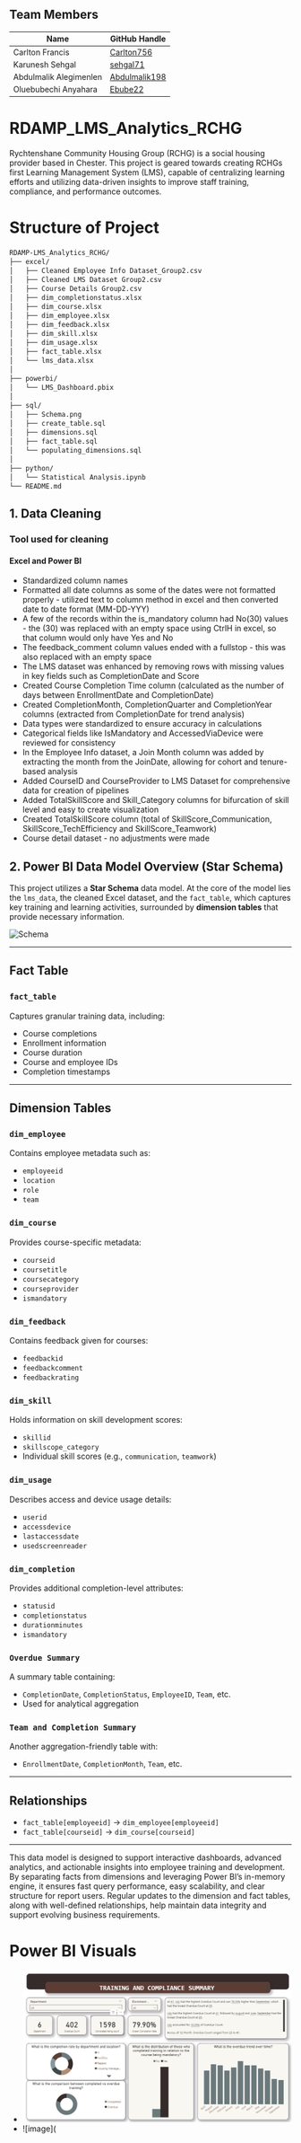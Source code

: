 ## Team Members

| Name                     | GitHub Handle                                  |
|--------------------------|-----------------------------------------------|
| Carlton Francis          | [Carlton756](https://github.com/Carlton756)                                 |
| Karunesh Sehgal          | [sehgal71](https://github.com/sehgal71)  |
| Abdulmalik Alegimenlen   | [Abdulmalik198](https://github.com/AbdulMalik198) |
| Oluebubechi Anyahara     | [Ebube22](https://github.com/Ebube22)           |


  
# RDAMP_LMS_Analytics_RCHG
Rychtenshane Community Housing Group (RCHG) is a social housing provider based in Chester. This project is geared towards creating RCHGs first Learning Management System (LMS), capable of centralizing learning efforts and utilizing data-driven insights to improve staff training, compliance, and performance outcomes.
# Structure of Project
```
RDAMP-LMS_Analytics_RCHG/
├── excel/
│   ├── Cleaned Employee Info Dataset_Group2.csv
│   ├── Cleaned LMS Dataset Group2.csv
│   ├── Course Details Group2.csv
│   ├── dim_completionstatus.xlsx
│   ├── dim_course.xlsx
│   ├── dim_employee.xlsx
│   ├── dim_feedback.xlsx
│   ├── dim_skill.xlsx
│   ├── dim_usage.xlsx
│   ├── fact_table.xlsx
│   └── lms_data.xlsx
│
├── powerbi/
│   └── LMS_Dashboard.pbix
│
├── sql/
│   ├── Schema.png
│   ├── create_table.sql
│   ├── dimensions.sql
│   ├── fact_table.sql
│   └── populating_dimensions.sql
│
├── python/
│   └── Statistical Analysis.ipynb
└── README.md
```

## 1. Data Cleaning

### Tool used for cleaning
#### Excel and Power BI
-  Standardized column names
-  Formatted all date columns as some of the dates were not formatted properly - utilized text to column method in excel and then converted date to date format (MM-DD-YYY)
-  A few of the records within the is_mandatory column had No(30) values - the (30) was replaced with an empty space using CtrlH in excel, so that column would only have Yes and No
-  The feedback_comment column values ended with a fullstop - this was also replaced with an empty space
-  The LMS dataset was enhanced by removing rows with missing values in key fields such as CompletionDate and Score
-  Created Course Completion Time column (calculated as the number of days between EnrollmentDate and CompletionDate)
-  Created CompletionMonth, CompletionQuarter and CompletionYear columns (extracted from CompletionDate for trend analysis)
-  Data types were standardized to ensure accuracy in calculations
-  Categorical fields like IsMandatory and AccessedViaDevice were reviewed for consistency
-  In the Employee Info dataset, a Join Month column was added by extracting the month from the JoinDate, allowing for cohort and tenure-based analysis
-  Added CourseID and CourseProvider to LMS Dataset for comprehensive data for creation of pipelines
-  Added TotalSkillScore and Skill_Category columns for bifurcation of skill level and easy to create visualization
-  Created TotalSkillScore column (total of SkillScore_Communication, SkillScore_TechEfficiency and SkillScore_Teamwork)
-  Course detail dataset - no adjustments were made








  
## 2. Power BI Data Model Overview (Star Schema)

This project utilizes a **Star Schema** data model. At the core of the model lies the `lms_data`, the cleaned Excel dataset, and the `fact_table`, which captures key training and learning activities, surrounded by  **dimension tables** that provide necessary information.

<img alt="Schema" src="https://github.com/user-attachments/assets/114299b7-f8cd-4fbf-8dec-cf6e9d58bb6e" />

---

## Fact Table

### `fact_table`
Captures granular training data, including:

- Course completions  
- Enrollment information  
- Course duration  
- Course and employee IDs  
- Completion timestamps  

---

## Dimension Tables

### `dim_employee`
Contains employee metadata such as:

- `employeeid`  
- `location`  
- `role`  
- `team`  

### `dim_course`
Provides course-specific metadata:

- `courseid`  
- `coursetitle`  
- `coursecategory`  
- `courseprovider`  
- `ismandatory`  

### `dim_feedback`
Contains feedback given for courses:

- `feedbackid`  
- `feedbackcomment`  
- `feedbackrating`  

### `dim_skill`
Holds information on skill development scores:

- `skillid`  
- `skillscope_category`  
- Individual skill scores (e.g., `communication`, `teamwork`)  

### `dim_usage`
Describes access and device usage details:

- `userid`  
- `accessdevice`  
- `lastaccessdate`  
- `usedscreenreader`  

### `dim_completion`
Provides additional completion-level attributes:

- `statusid`  
- `completionstatus`  
- `durationminutes`  
- `ismandatory`  

### `Overdue Summary`
A summary table containing:

- `CompletionDate`, `CompletionStatus`, `EmployeeID`, `Team`, etc.  
- Used for analytical aggregation  

### `Team and Completion Summary`
Another aggregation-friendly table with:

- `EnrollmentDate`, `CompletionMonth`, `Team`, etc.  

---

## Relationships

- `fact_table[employeeid]` → `dim_employee[employeeid]`  
- `fact_table[courseid]` → `dim_course[courseid]`  

---

This data model is designed to support interactive dashboards, advanced analytics, and actionable insights into employee training and development. By separating facts from dimensions and leveraging Power BI’s in-memory engine, it ensures fast query performance, easy scalability, and clear structure for report users.
Regular updates to the dimension and fact tables, along with well-defined relationships, help maintain data integrity and support evolving business requirements.

# Power BI Visuals
-  ![image](https://github.com/Carlton756/RDAMP_LMS_Analytics_RCHG/blob/df6394483e47ee9c27e7b55cf6d0ed55e5116bb6/Power%20BI%20Screenshots/Training%20and%20Compliance%20Summary.png)
-  ![image](

